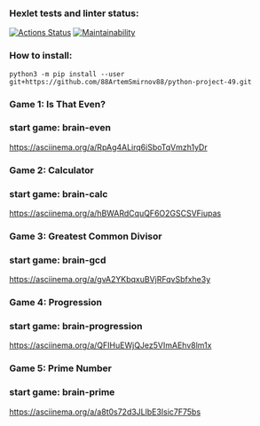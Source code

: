 ### Hexlet tests and linter status:
[![Actions Status](https://github.com/88ArtemSmirnov88/python-project-49/workflows/hexlet-check/badge.svg)](https://github.com/88ArtemSmirnov88/python-project-49/actions)
[![Maintainability](https://api.codeclimate.com/v1/badges/690c101b622ca0a1fdd0/maintainability)](https://codeclimate.com/github/88ArtemSmirnov88/python-project-49/maintainability)
### How to install:
`python3 -m pip install --user git+https://github.com/88ArtemSmirnov88/python-project-49.git`
### Game 1: Is That Even?
### start game: brain-even
https://asciinema.org/a/RpAg4ALirq6iSboTqVmzh1yDr
### Game 2: Calculator
### start game: brain-calc
https://asciinema.org/a/hBWARdCquQF6O2GSCSVFiupas
### Game 3: Greatest Common Divisor
### start game: brain-gcd
https://asciinema.org/a/gvA2YKbqxuBVjRFqvSbfxhe3y
### Game 4: Progression
### start game: brain-progression
https://asciinema.org/a/QFIHuEWjQJez5VImAEhv8lm1x
### Game 5: Prime Number
### start game: brain-prime
https://asciinema.org/a/a8t0s72d3JLlbE3Isic7F75bs


